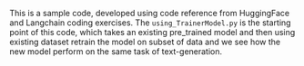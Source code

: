 This is a sample code, developed using code reference from HuggingFace and Langchain coding exercises. The ```using_TrainerModel.py``` is the starting point of this code, which takes an existing pre_trained model and then using existing dataset retrain the model on subset of data and we see how the new model perform on the same task of text-generation.
